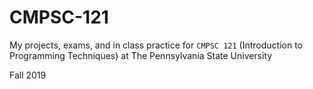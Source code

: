 # CMPSC-121

My projects, exams, and in class practice for 
```CMPSC 121```
(Introduction to Programming Techniques) at The Pennsylvania State University

Fall 2019
